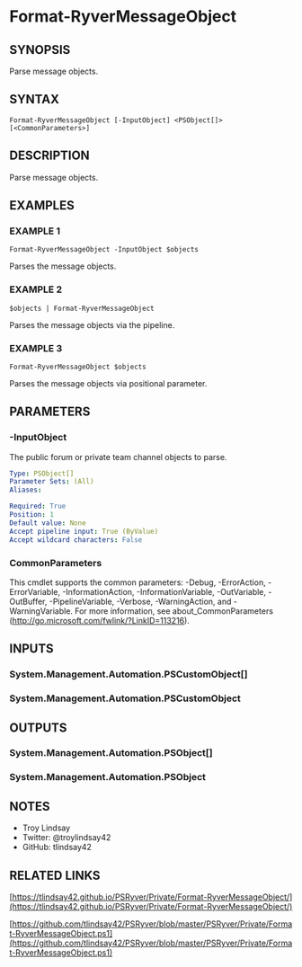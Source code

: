 # Format-RyverMessageObject

## SYNOPSIS
Parse message objects.

## SYNTAX

```
Format-RyverMessageObject [-InputObject] <PSObject[]> [<CommonParameters>]
```

## DESCRIPTION
Parse message objects.

## EXAMPLES

### EXAMPLE 1
```
Format-RyverMessageObject -InputObject $objects
```

Parses the message objects.

### EXAMPLE 2
```
$objects | Format-RyverMessageObject
```

Parses the message objects via the pipeline.

### EXAMPLE 3
```
Format-RyverMessageObject $objects
```

Parses the message objects via positional parameter.

## PARAMETERS

### -InputObject
The public forum or private team channel objects to parse.

```yaml
Type: PSObject[]
Parameter Sets: (All)
Aliases:

Required: True
Position: 1
Default value: None
Accept pipeline input: True (ByValue)
Accept wildcard characters: False
```

### CommonParameters
This cmdlet supports the common parameters: -Debug, -ErrorAction, -ErrorVariable, -InformationAction, -InformationVariable, -OutVariable, -OutBuffer, -PipelineVariable, -Verbose, -WarningAction, and -WarningVariable.
For more information, see about_CommonParameters (http://go.microsoft.com/fwlink/?LinkID=113216).

## INPUTS

### System.Management.Automation.PSCustomObject[]

### System.Management.Automation.PSCustomObject

## OUTPUTS

### System.Management.Automation.PSObject[]

### System.Management.Automation.PSObject

## NOTES
- Troy Lindsay
- Twitter: @troylindsay42
- GitHub: tlindsay42

## RELATED LINKS

[https://tlindsay42.github.io/PSRyver/Private/Format-RyverMessageObject/](https://tlindsay42.github.io/PSRyver/Private/Format-RyverMessageObject/)

[https://github.com/tlindsay42/PSRyver/blob/master/PSRyver/Private/Format-RyverMessageObject.ps1](https://github.com/tlindsay42/PSRyver/blob/master/PSRyver/Private/Format-RyverMessageObject.ps1)

